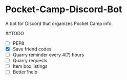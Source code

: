 # Pocket-Camp-Discord-Bot
A bot for Discord that organizes Pocket Camp info.

##TODO
- [ ] PEP8
- [x] Save friend codes
- [ ] Quarry reminder every 4(?) hours
- [ ] Quarry requests
- [ ] Item box listings
- [ ] Better !help
